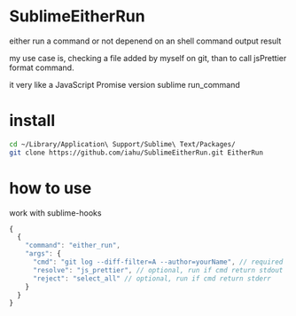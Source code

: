 # SublimeEitherRun

either run a command or not depenend on an shell command output result

my use case is, checking a file added by myself on git, than to call jsPrettier format command.

it very like a JavaScript Promise version sublime run_command


# install

```sh
cd ~/Library/Application\ Support/Sublime\ Text/Packages/
git clone https://github.com/iahu/SublimeEitherRun.git EitherRun
```

# how to use

work with sublime-hooks

```js
{
  {
    "command": "either_run",
    "args": {
      "cmd": "git log --diff-filter=A --author=yourName", // required
      "resolve": "js_prettier", // optional, run if cmd return stdout
      "reject": "select_all" // optional, run if cmd return stderr
    }
  }
}
```
